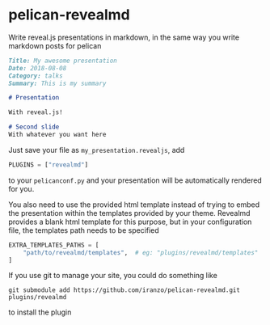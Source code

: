 # pelican-revealmd

Write reveal.js presentations in markdown, in the same way you write markdown
posts for pelican
```markdown
Title: My awesome presentation
Date: 2018-08-08
Category: talks
Summary: This is my summary

# Presentation

With reveal.js!

# Second slide
With whatever you want here
```

Just save your file as `my_presentation.revealjs`, add
```python
PLUGINS = ["revealmd"]
```
to your `pelicanconf.py` and your presentation will be automatically rendered
for you.

You also need to use the provided html template instead of trying to embed the
presentation within the templates provided by your theme. Revealmd provides a
blank html template for this purpose, but in your configuration file, the
templates path needs to be specified
```python
EXTRA_TEMPLATES_PATHS = [
    "path/to/revealmd/templates",  # eg: "plugins/revealmd/templates"
]
```

If you use git to manage your site, you could do something like
```
git submodule add https://github.com/iranzo/pelican-revealmd.git plugins/revealmd
```
to install the plugin
